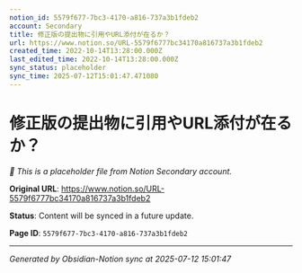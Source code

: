 ```yaml
---
notion_id: 5579f677-7bc3-4170-a816-737a3b1fdeb2
account: Secondary
title: 修正版の提出物に引用やURL添付が在るか？
url: https://www.notion.so/URL-5579f6777bc34170a816737a3b1fdeb2
created_time: 2022-10-14T13:28:00.000Z
last_edited_time: 2022-10-14T13:28:00.000Z
sync_status: placeholder
sync_time: 2025-07-12T15:01:47.471080
---
```


# 修正版の提出物に引用やURL添付が在るか？

*🔄 This is a placeholder file from Notion Secondary account.*

**Original URL**: https://www.notion.so/URL-5579f6777bc34170a816737a3b1fdeb2

**Status**: Content will be synced in a future update.

**Page ID**: `5579f677-7bc3-4170-a816-737a3b1fdeb2`

---

*Generated by Obsidian-Notion sync at 2025-07-12 15:01:47*
